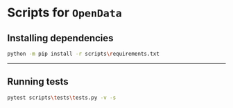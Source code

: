 # Scripts for `OpenData`

## Installing dependencies
```bash
python -m pip install -r scripts\requirements.txt
```

---

## Running tests

```bash
pytest scripts\tests\tests.py -v -s
```
